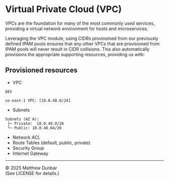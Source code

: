 # Virtual Private Cloud (VPC)

VPCs are the foundation for many of the most commonly used services, providing a virtual network environment for hosts and microservices.

Leveraging the VPC module, using CIDRs proviosined from our previously defined IPAM pools ensures that any other VPCs that are provisioned from IPAM pools will never result in CIDR collisions.  This also automatically provisions the appropriate supporting resources, providing us with:

## Provisioned resources

- VPC

```text
DEV

us-east-1 VPC: [10.0.48.0/24]
```

- Subnets

```text
Subnets (AZ A): 
 ├─ Private:  10.0.48.0/26
 └─ Public: 10.0.48.64/26
 ```

- Network ACL
- Route Tables (default, public, private)
- Security Group
- Internet Gateway

---

© 2025 Matthew Dunbar  
(See LICENSE for details.)
